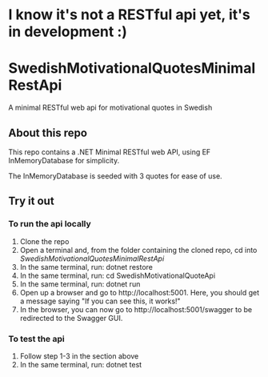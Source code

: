 # I know it's not a RESTful api yet, it's in development :)

# SwedishMotivationalQuotesMinimalRestApi
A minimal RESTful web api for motivational quotes in Swedish

## About this repo
This repo contains a .NET Minimal RESTful web API, using EF InMemoryDatabase for simplicity.

The InMemoryDatabase is seeded with 3 quotes for ease of use.


## Try it out
### To run the api locally
1. Clone the repo
2. Open a terminal and, from the folder containing the cloned repo, cd into _SwedishMotivationalQuotesMinimalRestApi_ 
3. In the same terminal, run: dotnet restore
4. In the same terminal, run: cd SwedishMotivationalQuoteApi
5. In the same terminal, run: dotnet run
6. Open up a browser and go to http://localhost:5001. Here, you should get a message saying "If you can see this, it works!"
7. In the browser, you can now go to http://localhost:5001/swagger to be redirected to the Swagger GUI.


### To test the api
1. Follow step 1-3 in the section above
2. In the same terminal, run: dotnet test
